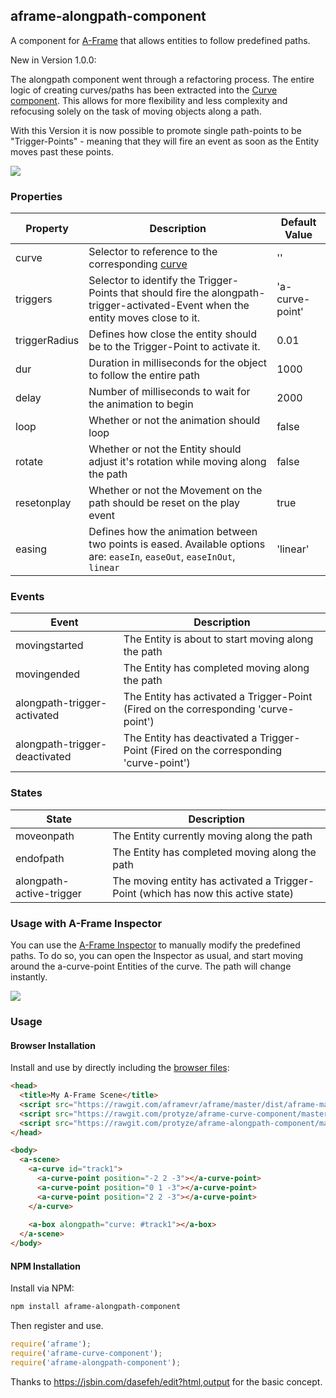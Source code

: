 ## aframe-alongpath-component
A component for [A-Frame](https://aframe.io) that allows entities to follow predefined paths.

New in Version 1.0.0:

The alongpath component went through a refactoring process. The entire logic of creating curves/paths has been extracted into the [Curve component](https://github.com/protyze/aframe-curve-component). This allows for more flexibility and less complexity and refocusing solely on the task of moving objects along a path.

With this Version it is now possible to promote single path-points to be "Trigger-Points" - meaning that they will fire an event as soon as the Entity moves past these points.


![](http://lab.immersiveweb.ch/assets/aframe_alongpath_component.gif)

### Properties

| Property | Description                                                                          | Default Value |
| -------- | -----------                                                                          | ------------- |
| curve    | Selector to reference to the corresponding [curve](https://github.com/protyze/aframe-curve-component) | ''            |
| triggers   | Selector to identify the Trigger-Points that should fire the alongpath-trigger-activated-Event when the entity moves close to it.                               | 'a-curve-point'         |
| triggerRadius   | Defines how close the entity should be to the Trigger-Point to activate it.                               | 0.01         |
| dur      | Duration in milliseconds for the object to follow the entire path                    | 1000          |
| delay    | Number of milliseconds to wait for the animation to begin                            | 2000          |
| loop     | Whether or not the animation should loop                                             | false         |
| rotate   | Whether or not the Entity should adjust it's rotation while moving along the path    | false         |
| resetonplay   | Whether or not the Movement on the path should be reset on the play event    | true         |
| easing   | Defines how the animation between two points is eased. Available options are: `easeIn`, `easeOut`, `easeInOut`, `linear` | 'linear'      |

### Events

| Event    | Description                                                 |
| -------- | -----------                                                 |
| movingstarted     | The Entity is about to start moving along the path |
| movingended   | The Entity has completed moving along the path         |
| alongpath-trigger-activated   | The Entity has activated a Trigger-Point (Fired on the corresponding 'curve-point') |
| alongpath-trigger-deactivated   | The Entity has deactivated a Trigger-Point (Fired on the corresponding 'curve-point')          |

### States

| State    | Description                                      |
| -------- | -----------                                      |
| moveonpath     | The Entity currently moving along the path |
| endofpath   | The Entity has completed moving along the path|
| alongpath-active-trigger   | The moving entity has activated a Trigger-Point (which has now this active state) |

### Usage with A-Frame Inspector

You can use the [A-Frame Inspector](https://github.com/aframevr/aframe-inspector) to manually modify the predefined paths. To do so, you can open the Inspector as usual, and start moving around the a-curve-point Entities of the curve. The path will change instantly.

![](http://lab.immersiveweb.ch/assets/aframe-alongpath-component-inspector.gif)

### Usage

#### Browser Installation

Install and use by directly including the [browser files](dist):

```html
<head>
  <title>My A-Frame Scene</title>
  <script src="https://rawgit.com/aframevr/aframe/master/dist/aframe-master.min.js"></script>
  <script src="https://rawgit.com/protyze/aframe-curve-component/master/dist/aframe-curve-component.min.js"></script>
  <script src="https://rawgit.com/protyze/aframe-alongpath-component/master/dist/aframe-alongpath-component.min.js"></script>
</head>

<body>
  <a-scene>
    <a-curve id="track1">
      <a-curve-point position="-2 2 -3"></a-curve-point>
      <a-curve-point position="0 1 -3"></a-curve-point>
      <a-curve-point position="2 2 -3"></a-curve-point>
    </a-curve>
    
    <a-box alongpath="curve: #track1"></a-box>
  </a-scene>
</body>
```

#### NPM Installation

Install via NPM:

```bash
npm install aframe-alongpath-component
```

Then register and use.

```js
require('aframe');
require('aframe-curve-component');
require('aframe-alongpath-component');
```

Thanks to https://jsbin.com/dasefeh/edit?html,output for the basic concept.